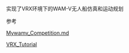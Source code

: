 实现了VRX环境下的WAM-V无人船仿真和运动规划

参考

[Mywamv_Competition.md](./Mywamv_Competition.md])

[VRX_Tutorial](./VRX_Tutorial)
